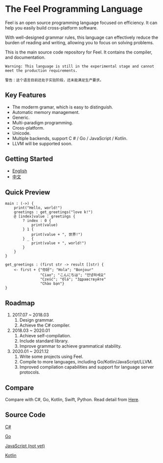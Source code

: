# The Feel Programming Language

Feel is an open source programming language focused on efficiency. It can help you easily build cross-platform software.

With well-designed grammar rules, this language can effectively reduce the burden of reading and writing, allowing you to focus on solving problems.

This is the main source code repository for Feel. It contains the compiler, and documentation.

`Warning: This language is still in the experimental stage and cannot meet the production requirements. `

`警告：这个语言目前还处于实验阶段，还未能满足生产要求。`

## Key Features
- The moderm gramar, which is easy to distinguish.
- Automatic memory management.
- Generic.
- Multi-paradigm programming.
- Cross-platform.
- Unicode.
- Multiple backends, support C # / Go / JavaScript / Kotlin.
- LLVM will be supported soon.

## Getting Started
- [English](./book-en/document.md)
- [中文](./book-zh/document.md)

## Quick Preview

```
main : (->) {
    print("Hello, world!")
    greetings : get_greetings("love k!")
    @ [index]value : greetings {
        ? index : 0 {
            print(value)
        } 1 {
            print(value + ", 世界!")
        } _ {
            print(value + ", world!")
        }
    }
}

get_greetings : (first str -> result []str) {
    <- first + {"你好"; "Hola"; "Bonjour"
                "Ciao"; "こんにちは"; "안녕하세요"
                "Cześć"; "Olá"; "Здравствуйте"
                "Chào bạn"}
}
```

## Roadmap
1. 2017.07 ~ 2018.03 
    1. Design grammar.
    1. Achieve the C# compiler.
1. 2018.03 ~ 2020.01
    1. Achieve self-compilation.
    1. Include standard library.
    1. Improve grammar to achieve grammatical stability.
1. 2020.01 ~ 2021.12
    1. Write some projects using Feel.
    1. Compile to more languages, including Go/Kotlin/JavaScript/LLVM.
    1. Improved compilation capabilities and support for language server protocols.

## Compare
Compare with C#, Go, Kotlin, Swift, Python.
Read detail from [Here](./Compare.md).  
## Source Code
[C#](https://github.com/kulics-works/feel-csharp)

[Go](https://github.com/kulics-works/feel-go)

[JavaScript (not yet)](https://github.com/kulics-works/feel-javascript)

[Kotlin](https://github.com/kulics-works/feel-kotlin)
